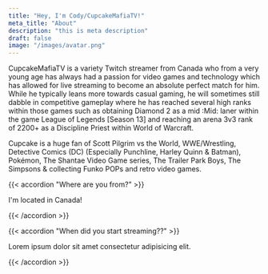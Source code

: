 ```yaml
---
title: "Hey, I'm Cody/CupcakeMafiaTV!"
meta_title: "About"
description: "this is meta description"
draft: false
image: "/images/avatar.png"
---
```


CupcakeMafiaTV is a variety Twitch streamer from Canada who from a very young age has always had a passion for video games and technology which has allowed for live streaming to become an absolute perfect match for him.  While he typically leans more towards casual gaming, he will sometimes still dabble in competitive gameplay where he has reached several high ranks within those games such as obtaining Diamond 2 as a mid :Mid: laner within the game League of Legends [Season 13] and reaching an arena 3v3 rank of 2200+ as a Discipline Priest within World of Warcraft.

Cupcake is a huge fan of Scott Pilgrim vs the World, WWE/Wrestling, Detective Comics (DC) (Especially Punchline, Harley Quinn & Batman), Pokémon, The Shantae Video Game series, The Trailer Park Boys, The Simpsons & collecting Funko POPs and retro video games.

{{< accordion "Where are you from?" >}}

I'm located in Canada!
  
{{< /accordion >}}

{{< accordion "When did you start streaming??" >}}

Lorem ipsum dolor sit amet consectetur adipisicing elit.

{{< /accordion >}}
